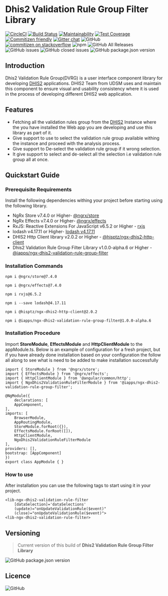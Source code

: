 # Dhis2 Validation Rule Group Filter Library
[![CircleCI](https://circleci.com/gh/interactive-apps/ngx-dhis2-validation-rule-filter.svg?style=svg)](https://circleci.com/gh/interactive-apps/ngx-dhis2-validation-rule-filter)
[![Build Status](https://travis-ci.org/interactive-apps/ngx-dhis2-validation-rule-filter.svg?branch=master)](https://travis-ci.org/interactive-apps/ngx-dhis2-validation-rule-filter)
[![Maintainability](https://api.codeclimate.com/v1/badges/a99a88d28ad37a79dbf6/maintainability)](https://codeclimate.com/github/interactive-apps/ngx-dhis2-validation-rule-filter/maintainability)
[![Test Coverage](https://api.codeclimate.com/v1/badges/a99a88d28ad37a79dbf6/test_coverage)](https://codeclimate.com/github/interactive-apps/ngx-dhis2-validation-rule-filter/test_coverage)
[![Commitizen friendly](https://img.shields.io/badge/commitizen-friendly-brightgreen.svg)](http://commitizen.github.io/cz-cli/)
[![Gitter chat](https://badges.gitter.im/interactive-apps/gitter.png)](https://gitter.im/interactive-apps/community)
![GitHub](https://img.shields.io/github/license/interactive-apps/ngx-dhis2-validation-rule-filter.svg)
[![commitizen on stackoverflow](https://img.shields.io/badge/stackoverflow-community-orange.svg?longCache=true&style=flat-square&logo=stackoverflow)](https://stackoverflow.com/tags/dhis-2)
![npm](https://img.shields.io/npm/v/@iapps/ngx-dhis2-validation-rule-group-filter.svg)
![GitHub All Releases](https://img.shields.io/github/downloads/interactive-apps/ngx-dhis2-validation-rule-filter/total.svg)
![GitHub issues](https://img.shields.io/github/issues/interactive-apps/ngx-dhis2-validation-rule-filter.svg)
![GitHub closed issues](https://img.shields.io/github/issues-closed/interactive-apps/ngx-dhis2-validation-rule-filter.svg)
![GitHub package.json version](https://img.shields.io/github/package-json/v/interactive-apps/ngx-dhis2-validation-rule-filter.svg)


## Introduction
Dhis2 Validation Rule Group(DVRG) is a user interface component library for developing [DHIS2](http://www.dhis2.org/) applications. DHIS2 Team from UDSM uses and maintain this component to ensure visual and usability consistency where it is used in the process of developing different DHIS2 web application.

## Features
- Fetching all the validation rules group from the [DHIS2](http://www.dhis2.org/) Instance where the you have installed the Web app you are developing and use this library as part of it.
- Give support to use to select the validation rule group available withing the instance and proceed with the analysis process.
- Give support to De-select the validation rule group if it wrong selection.
- It give support to select and de-select all the selection i.e validation rule group all at once.

## Quickstart Guide

### Prerequisite Requirements
Install the following dependencies withing your project before starting using the following library.

 - NgRx Store v7.4.0 or Higher- [@ngrx/store](https://www.npmjs.com/package/@ngrx/store)
 - NgRx Effects v7.4.0 or Higher- [@ngrx/effects](https://www.npmjs.com/package/@ngrx/effects)
 - RxJS: Reactive Extensions For JavaScript v6.5.2 or Higher - [rxjs](https://www.npmjs.com/package/rxjs)
 - lodash v4.17.11
 or Higher- [lodash v4.17.11
](https://www.npmjs.com/package/lodash)
 - DHIS2 Http Client library
 v2.0.2 or Higher - [@hisptz/ngx-dhis2-http-client](https://www.npmjs.com/package/@ngrx/effects)
- Dhis2 Validation Rule Group Filter Library
 v1.0.0-alpha.6 or Higher - [@iapps/ngx-dhis2-validation-rule-group-filter
](https://www.npmjs.com/package/@iapps/ngx-dhis2-validation-rule-group-filter)

### Installation Commands
    npm i @ngrx/store@7.4.0

    npm i @ngrx/effects@7.4.0

    npm i rxjs@6.5.2

    npm i --save lodash@4.17.11

    npm i @hisptz/ngx-dhis2-http-client@2.0.2

    npm i @iapps/ngx-dhis2-validation-rule-group-filter@1.0.0-alpha.6


### Installation Procedure
Import **StoreModule**, **EffectsModule** and **HttpClientModule** to the appModule.ts. Below is an example of configuration for a fresh project, but if you have already done installation based on your configuration the follow all along to see what is need to be added to make installation successfully

    import { StoreModule } from '@ngrx/store';
    import { EffectsModule } from '@ngrx/effects';
    import { HttpClientModule } from '@angular/common/http';
    import { NgxDhis2ValidationRuleFilterModule } from '@iapps/ngx-dhis2-validation-rule-group-filter';

    @NgModule({
        declarations: [
        AppComponent,
    ],
    imports: [
        BrowserModule,
        AppRoutingModule,
        StoreModule.forRoot({}),
        EffectsModule.forRoot([]),
        HttpClientModule,
        NgxDhis2ValidationRuleFilterModule
    ],
    providers: [],
    bootstrap: [AppComponent]
    })
    export class AppModule { }

### How to use
After installation you can use the following tags to start using it in your project.

    <lib-ngx-dhis2-validation-rule-filter
        [dataSelection]='dataSelections' 
        (update)="onUpdateValidationRule($event)"
        (close)="onUpdateValidationRule($event)">
    <lib-ngx-dhis2-validation-rule-filter>

## Versioning
> Current version of this build of **Dhis2 Validation Rule Group Filter Library**

![GitHub package.json version](https://img.shields.io/github/package-json/v/interactive-apps/ngx-dhis2-validation-rule-filter.svg)

## Licence
![GitHub](https://img.shields.io/github/license/interactive-apps/ngx-dhis2-validation-rule-filter.svg)